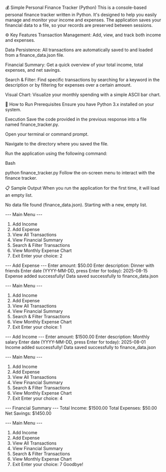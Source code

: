 💰 Simple Personal Finance Tracker (Python)
This is a console-based personal finance tracker written in Python. It's designed to help you easily manage and monitor your income and expenses. The application saves your financial data to a file, so your records are preserved between sessions.

⚙️ Key Features
Transaction Management: Add, view, and track both income and expenses.

Data Persistence: All transactions are automatically saved to and loaded from a finance_data.json file.

Financial Summary: Get a quick overview of your total income, total expenses, and net savings.

Search & Filter: Find specific transactions by searching for a keyword in the description or by filtering for expenses over a certain amount.

Visual Chart: Visualize your monthly spending with a simple ASCII bar chart.

🚀 How to Run
Prerequisites
Ensure you have Python 3.x installed on your system.

Execution
Save the code provided in the previous response into a file named finance_tracker.py.

Open your terminal or command prompt.

Navigate to the directory where you saved the file.

Run the application using the following command:

Bash

python finance_tracker.py
Follow the on-screen menu to interact with the finance tracker.

📋 Sample Output
When you run the application for the first time, it will load an empty list.

No data file found (finance_data.json). Starting with a new, empty list.

--- Main Menu ---
1. Add Income
2. Add Expense
3. View All Transactions
4. View Financial Summary
5. Search & Filter Transactions
6. View Monthly Expense Chart
7. Exit
Enter your choice: 2

--- Add Expense ---
Enter amount: $50.00
Enter description: Dinner with friends
Enter date (YYYY-MM-DD, press Enter for today): 2025-08-15
Expense added successfully!
Data saved successfully to finance_data.json

--- Main Menu ---
1. Add Income
2. Add Expense
3. View All Transactions
4. View Financial Summary
5. Search & Filter Transactions
6. View Monthly Expense Chart
7. Exit
Enter your choice: 1

--- Add Income ---
Enter amount: $1500.00
Enter description: Monthly salary
Enter date (YYYY-MM-DD, press Enter for today): 2025-08-01
Income added successfully!
Data saved successfully to finance_data.json

--- Main Menu ---
1. Add Income
2. Add Expense
3. View All Transactions
4. View Financial Summary
5. Search & Filter Transactions
6. View Monthly Expense Chart
7. Exit
Enter your choice: 4

--- Financial Summary ---
Total Income:  $1500.00
Total Expenses: $50.00
Net Savings:   $1450.00

--- Main Menu ---
1. Add Income
2. Add Expense
3. View All Transactions
4. View Financial Summary
5. Search & Filter Transactions
6. View Monthly Expense Chart
7. Exit
Enter your choice: 7
Goodbye!
